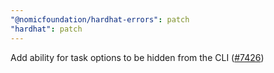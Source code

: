 ```yaml
---
"@nomicfoundation/hardhat-errors": patch
"hardhat": patch
---
```


Add ability for task options to be hidden from the CLI ([#7426](https://github.com/NomicFoundation/hardhat/issues/7426))
